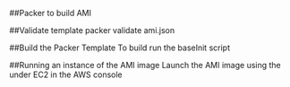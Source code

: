 ##Packer to build AMI

##Validate template
packer validate ami.json

##Build the Packer Template
To build run the baseInit script


##Running an instance of the AMI image
Launch the AMI image using the under EC2 in the AWS console
